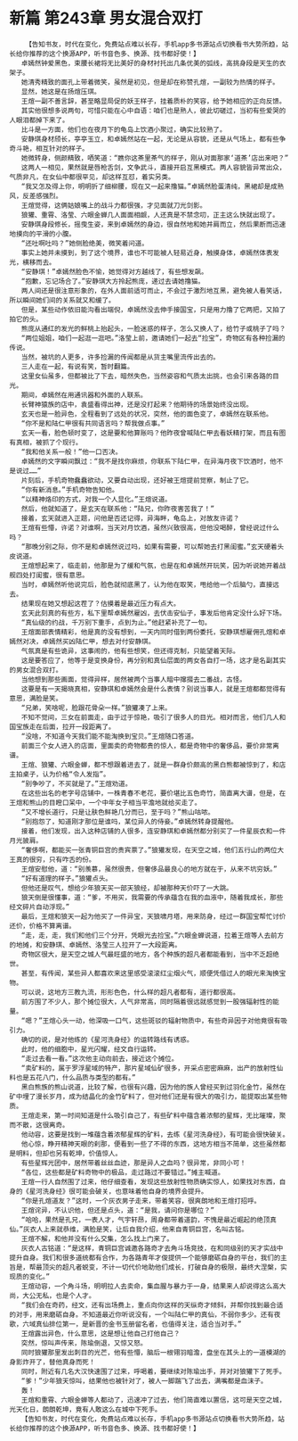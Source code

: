# 新篇 第243章 男女混合双打
        【告知书友，时代在变化，免费站点难以长存，手机app多书源站点切换看书大势所趋，站长给你推荐的这个换源APP，听书音色多、换源、找书都好使！】
       卓嫣然钟爱黑色，束腰长裙将无比美好的身材衬托出几条优美的弧线，高挑身段是天生的衣架子。
       她清秀精致的面孔上带着微笑，虽然是初见，但是却在称赞孔煊，一副较为热情的样子。
       显然，她这是在扬煊压琪。
       王煊一副不善言辞，甚至略显局促的妖王样子，挂着质朴的笑容，给予她相应的正向反馈。
       其实他很想多说两句，可惜只能在心中自语：咱们也是熟人，彼此切磋过，当初有些爱哭的人眼泪都掉下来了。
       比斗是一方面，他们也在夜月下的龟岛上饮酒小聚过，确实比较熟了。
       安静琪身材颀长，亭亭玉立，和卓嫣然站在一起，无论是从容貌，还是从气场上，都有些争奇斗艳，相互针对的样子。
       她微转身，侧颜精致，哂笑道：“瞧你这茶里茶气的样子，刚从对面那家‘道茶’店出来吧？”
       这两人一相见，果然就是唇枪舌剑，文争武斗，直接开启互黑模式。两人容貌皆异常出众，气质非凡，在女仙中都很罕见，却这样互怼，着实另类。
       “我又怎及得上你，明明折了细柳腰，现在又一起来撸猫。”卓嫣然脸蛋清纯，黑裙却是成熟风，反差感强烈。
       王煊觉得，这俩姑娘嘴上的战斗力都很强，才见面就刀光剑影。
       狼獾、重霄、洛莹、六眼金蝉几人面面相觑，人还真是不禁念叨，正主这么快就出现了。
       安静琪身段修长，摇曳生姿，来到卓嫣然的身边，很自然地和她并肩而立，然后果断而迅速地摸向的平滑的小腹。
       “还吐啊吐吗？”她侧脸绝美，微笑着问道。
       事实上她并未摸到，到了这个境界，谁也不可能被人轻易近身，触摸身体，卓嫣然体表发光，横移而去。
       “安静琪！”卓嫣然脸色不愉，她觉得对方越线了，有些想发飙。
       “抱歉，忘记场合了。”安静琪大方拎起熊庞，递过去请她撸猫。
       两人间还是很注意形象的，在外人面前适可而止，不会过于激烈地互黑，避免被人看笑话，所以瞬间她们间的关系就又和缓了。
       但是，某些动作依旧能沟看出端倪，卓嫣然没去伸手接国宝，只是用力撸了它两把，又拍了拍它的头。
       熊庞从通红的发光的鲜桃上抬起头，一脸迷惑的样子，怎么又换人了，给竹子或桃子了吗？
       “两位姐姐，咱们一起逛一逛吧。”洛莹上前，邀请她们一起去“捡宝”，奇物区有各种捡漏的传说。
       当然，被坑的人更多，许多捡漏的传闻都是从货主嘴里流传出去的。
       三人走在一起，有说有笑，暂时翻篇。
       这里女仙虽多，但都被比了下去，暗然失色，当然姿容和气质太出挑，也会引来各路的目光。
       期间，卓嫣然在用通讯器和外面的人联系。
       长臂神猿族的店中，袁盛看得出神，还是没打起来？他期待的场景始终没出现。
       玄天也是一脸异色，全程看到了远处的状况，突然，他的面色变了，卓嫣然在联系他。
       “你不是和陆仁甲很有共同语言吗？帮我做点事。”
       玄天一看，脸色顿时变了，这是要和他算账吗？他昨夜曾喊陆仁甲去看妖精打架，而且有图有真相，被抓了个现行。
       “我和他关系一般！”他一口否决。
       卓嫣然的文字瞬间飘过：“我不是找你麻烦，你联系下陆仁甲，在异海月夜下饮酒时，他不是说过……”
       片刻后，手机奇物蠢蠢欲动，又要自动出现，还好被王煊提前觉察，制止了它。
       “你有新消息。”手机奇物告知他。
       “以精神烙印的方式，对我一个人显化。”王煊说道。
       然后，他就知道了，是玄天在联系他：“陆兄，你昨夜害苦我了！”
       接着，玄天就进入正题，问他是否还记得，异海畔，龟岛上，对故友许诺？
       王煊有些懵，许诺？对谁啊，当天对月饮酒，虽然兴致很高，但他没喝醉，曾经说过什么吗？
       “那晚分别之际，你不是和卓嫣然说过吗，如果有需要，可以帮她去打黑闺蜜。”玄天硬着头皮说道。
       王煊想起来了，临走前，他那是为了缓和气氛，也是在和卓嫣然开玩笑，因为听说她开着战舰四处打闺蜜，很有意思。
       当时，卓嫣然听他说完后，脸色就彻底黑了，认为他在取笑，甩给他一个后脑勺，直接远去。
       结果现在她又想起这茬了？估摸着是最近压力有点大。
       玄天此刻真的有些方，私下里帮卓嫣然雇凶，去伏击安仙子，事发后他肯定没什么好下场。
       “真仙级的约战，千万别下重手，点到为止。”他赶紧补充了一句。
       王煊面部表情精彩，他是真的没有想到，一天内同时借到两份委托，安静琪想雇佣孔煊和卓嫣然对决，卓嫣然买凶陆仁甲，想去对付安静琪。
       气氛真是有些诡异，这事闹的，他有些想笑，但还得克制，只能望着天际。
       这是要答应了，他等于是变换身份，再分别和真仙层面的两女各自打一场，这才是名副其实的男女混合双打。
       当他想到那些画面，觉得异样，居然被两个当事人暗中撺掇去二番战，古怪。
       这要是有一天揭晓真相，安静琪和卓嫣然会是什么表情？别说当事人，就是王煊都都觉得有意思，满脸是笑。
       “兄弟，笑啥呢，脸跟花骨朵一样。”狼獾凑了上来。
       不知不觉间，三女在前面走，由于过于惊艳，吸引了很多人的目光。相对而言，他们几人和国宝族走在后面，拉开一段距离了。
       “没啥，不知道今天我们能不能淘换到宝贝。”王煊随口答道。
       前面三个女人进入的店面，里面卖的奇物都贵的惊人，都是奇物中的奢侈品，要价非常离谱。
       王煊、狼獾、六眼金蝉，都不想跟着进去了，就是一群身价颇高的黑白熊都被惊到了，和店主拍桌子，认为价格“令人发指”。
       “别争吵了，不买就是了。”王煊劝道。
       在这些出名的老字号店铺中，一株青春不老花，要价堪比五色奇竹，简直离大谱，但是，在王煊和熊山的目瞪口呆中，一个中年女子相当平澹地就给买走了。
       “又不增长道行，只是让肤色鲜艳几分而已，至于吗？”熊山咕哝。
       “别抱怨了，知道刚才那位是谁吗，某位异人的侍妾。”卓嫣然转身提醒他。
       接着，他们发现，出入这种店铺的人很多，连安静琪和卓嫣然都分别买了一件星辰衣和一件月光披肩。
       “奢侈啊，都能买一张青铜巨宫的贵宾票了。”狼獾发现，在天空之城，他们五行山的两位大王真的很穷，只有咋舌的份。
       王煊安慰他，道：“别羡慕，虽然很贵，但奢侈品最良心的地方就在于，从来不坑穷妖。”
       “好有道理的样子。”狼獾点头。
       但他还是叹气，想给少年狼天买一部天狼经，却被那种天价吓了一大跳。
       狼天倒是很懂事，道：“爹，不用买，我需要的传承蕴含在我的血液中，随着我成长，那些经文碎片自动浮现。”
       最后，王煊和狼天一起为他买了一件异宝，天狼啸月塔，用来防身，经过一群国宝帮忙讨价还价，价格不算离谱。
       “走，走，走，我们和他们三个分开，凭眼光去捡宝。”六眼金蝉说道，拉着王煊等人去前方的地摊，和安静琪、卓嫣然、洛莹三人拉开了一大段距离。
       奇物区很大，是天空之城人气最旺盛的地方，各个种族的超凡者都能看到，当中不乏超绝世。
       甚至，有传闻，某些异人都喜欢来这里感受滚滚红尘烟火气，顺便凭借过人的眼光来淘换宝物。
       可以说，这地方三教九流，形形色色，什么样的超凡者都有，道行都很高。
       前方围了不少人，那个摊位很大，人气非常高，同时隔着很远就感觉到一股强辐射性的能量。
       “嗯？”王煊心头一动，他深吸一口气，这些斑驳的辐射物质中，有些奇异因子对他竟很有吸引力。
       确切的说，是对他练的《星河洗身经》的运转路线有诱惑。
       此时，他的细胞中，星光闪耀，经文自行运转。
       “走过去看一看。”这次他主动向前去，接近这个摊位。
       “卖矿料的，属于罗浮星域的特产，那片星域仙矿很多，开采点密密麻麻，出产的放射性仙料也是五花八门，什么品质与类型的都有。”
       黑白熊族的熊山说道，比较了解，也很有兴趣，因为他的族人曾经买到过羽化金竹，虽然在矿中埋了漫长岁月，成为结晶化的金竹矿料了，但对他们还是有很大的吸引力，能提取出某些物质。
       王煊走来，第一时间知道是什么吸引自己了，有些矿料中蕴含着浓郁的星辉，无比璀璨，聚而不散，这很离奇。
       他动容，这要是找到一堆蕴含着浓郁星辉的矿料，去练《星河洗身经》，有可能会很快破关。
       他心惊，睁开精神天眼的刹那，便看到一些了不得的东西，这地方相当不简单，这些虽然都是明料，但却也另有乾坤，价值惊人。
       有些星辉光团中，居然带着丝丝血迹，那是异人之血吗？很异常，非同小可！
       “各位，这些都是矿料奇物中的极品，走过路过不要错过。”摊主喊道。
       王煊一行人自然围了过来，他仔细查看，发现这些放射性物质确实惊人，如果找对东西，自身的《星河洗身经》很可能会破关，也意味着他自身的境界会提升。
       “你是孔煊道友？”这时，一个灰衣男子走来，带着笑容，很爽朗地和王煊打招呼。
       王煊诧异，不认识他，但还是点头，道：“是我，请问你是哪位？”
       “哈哈，果然是孔兄，一表人才，气宇轩昂，周身都带着道韵，不愧是最近崛起的绝顶真仙。”灰衣人上来就恭维，满脸是笑，让后自我介绍，他来自青铜巨宫，名叫古铭。
       王煊不解，和他并没有什么交集，怎么找上门来了。
       灰衣人古铭道：“是这样，青铜巨宫诚邀各路奇才去角斗场竞技，在和同级别的天才实战中提升自身。我们和很多道统都有合作，为各路青年才俊提供一个能够磨砺自身的平台，我们的主旨是，帮最顶尖的超凡者蜕变，不计一切代价地助他们成长，打破自身的极限，最终大涅槃，实现质的变化。”
       王煊动容，一个角斗场，明明拉人去卖命，集血腥与暴力于一身，结果来人却说得这么高大尚，大公无私，也是个人才。
       “我们会在奇药，经文，还有出场费上，重点向你这样的天纵奇才倾斜，并帮你找到最合适的对手，用来磨砺自身。不知道最近你听说没有，一个叫陆仁甲的真仙，不弱你多少。还有夜歌，六域真仙排位第一，是新晋的金书玉册留名者，也值得关注，适合当对手。”
       王煊露出异色，什么意思，这是想让他自己打他自己？
       突然，惊叫声传来，陈瑜倒退，又惊又怒。
       同时狼獾那里发出刺目的光芒，他有些懵，脑后一根翎羽暗澹，盘坐在其头上的一道模湖的身影炸开了，替他真身而死！
       同时，附近有几名大汉快速围了过来，呼喝着，要继续对陈瑜出手，并对对狼獾下了死手。
       “爹！”少年狼天惊叫，结果他也被针对了，被人一脚踹飞了出去，满嘴都是血沫子。
       轰！
       王煊和重霄、六眼金蝉等人都动了，迅速冲了过去，他们简直难以置信，这可是天空之城，光天化日，朗朗乾坤，竟有人敢这么在城中下死手。
       【告知书友，时代在变化，免费站点难以长存，手机app多书源站点切换看书大势所趋，站长给你推荐的这个换源APP，听书音色多、换源、找书都好使！】